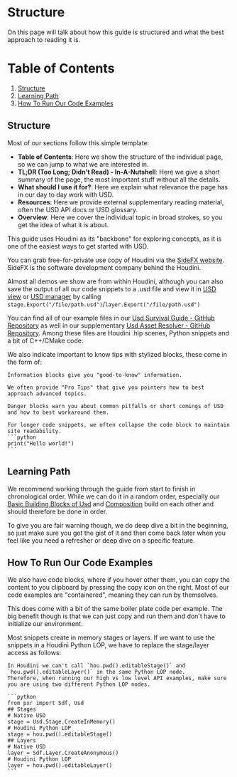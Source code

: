 
# Structure
On this page will talk about how this guide is structured and what the best approach to reading it is.

# Table of Contents
1. [Structure](#structure)
1. [Learning Path](#learningPath)
1. [How To Run Our Code Examples](#code)


## Structure <a name="structure"></a>
Most of our sections follow this simple template:
- **Table of Contents**: Here we show the structure of the individual page, so we can jump to what we are interested in.
- **TL;DR (Too Long; Didn't Read) - In-A-Nutshell**: Here we give a short summary of the page, the most important stuff without all the details.
- **What should I use it for?**: Here we explain what relevance the page has in our day to day work with USD.
- **Resources**: Here we provide external supplementary reading material, often the USD API docs or USD glossary.
- **Overview**: Here we cover the individual topic in broad strokes, so you get the idea of what it is about.

This guide uses Houdini as its "backbone" for exploring concepts, as it is one of the easiest ways to get started with USD.

You can grab free-for-private use copy of Houdini via the [SideFX website](https://www.sidefx.com/). SideFX is the software development company behind the Houdini.

Almost all demos we show are from within Houdini, although you can also save the output of all our code snippets to a .usd file and view it in [USD view](../core/elements/standalone_utilities.md) or [USD manager](http://www.usdmanager.org/) by calling `stage.Export("/file/path.usd")`/`layer.Export("/file/path.usd")`

You can find all of our example files in our [Usd Survival Guide - GitHub Repository](
https://github.com/LucaScheller/VFX-UsdSurvivalGuide/tree/main/files) as well in our supplementary [Usd Asset Resolver - GitHub Repository](https://lucascheller.github.io/VFX-UsdAssetResolver/). Among these files are Houdini .hip scenes, Python snippets and a bit of C++/CMake code.

We also indicate important to know tips with stylized blocks, these come in the form of:

~~~admonish info title="Info | Useful information!"
Information blocks give you "good-to-know" information.
~~~

~~~admonish info title="Pro Tip | Here is an advanced tip!"
We often provide "Pro Tips" that give you pointers how to best approach advanced topics.
~~~

~~~admonish danger title="Danger | Here comes trouble!"
Danger blocks warn you about common pitfalls or short comings of USD and how to best workaround them.
~~~

~~~admonish tip title="Collapsible Block | Click me to show my content!" collapsible=true
For longer code snippets, we often collapse the code block to maintain site readability.
```python
print("Hello world!")
```
~~~

## Learning Path <a name="learningPath"></a>
We recommend working through the guide from start to finish in chronological order. While we can do it in a random order, especially our [Basic Building Blocks of Usd](../core/elements/overview.md) and [Composition](../core/composition/overview.md) build on each other and should therefore be done in order.

To give you are fair warning though, we do deep dive a bit in the beginning, so just make sure you get the gist of it and then come back later when you feel like you need a refresher or deep dive on a specific feature.

## How To Run Our Code Examples <a name="code"></a>
We also have code blocks, where if you hover other them, you can copy the content to you clipboard by pressing the copy icon on the right.
Most of our code examples are "containered", meaning they can run by themselves. 

This does come with a bit of the same boiler plate code per example. The big benefit though is that we can just copy and run them and don't have to initialize our environment.

Most snippets create in memory stages or layers. If we want to use the snippets in a Houdini Python LOP, we have to replace the stage/layer access as follows:

~~~admonish danger title="Danger | Houdini Python LOP Stage/Layer access"
In Houdini we can't call `hou.pwd().editableStage()` and `hou.pwd().editableLayer()` in the same Python LOP node.
Therefore, when running our high vs low level API examples, make sure you are using two different Python LOP nodes.
~~~

~~~admonish tip title=""
```python
from pxr import Sdf, Usd
## Stages
# Native USD
stage = Usd.Stage.CreateInMemory()
# Houdini Python LOP
stage = hou.pwd().editableStage()
## Layers
# Native USD
layer = Sdf.Layer.CreateAnonymous()
# Houdini Python LOP
layer = hou.pwd().editableLayer()
```
~~~


